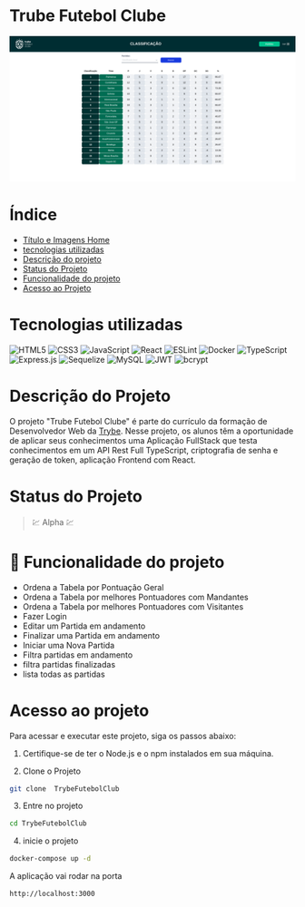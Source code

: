 # Trube Futebol Clube

![Trube Futebol Clube](readme/cardProject/main.png)

# Índice

* [Título e Imagens Home](#trube-futebol-clube)
* [tecnologias utilizadas](#tecnologias-utilizadas)
* [Descrição do projeto](#descrição-do-projeto)
* [Status do Projeto](#status-do-projeto)
* [Funcionalidade do projeto](#🔨-funcionalidade-do-projeto)
* [Acesso ao Projeto](#acesso-ao-projeto)

# Tecnologias utilizadas

![HTML5](https://img.shields.io/badge/html5-%23E34F26.svg?style=for-the-badge&logo=html5&logoColor=white)
![CSS3](https://img.shields.io/badge/css3-%231572B6.svg?style=for-the-badge&logo=css3&logoColor=white)
![JavaScript](https://img.shields.io/badge/javascript-%23323330.svg?style=for-the-badge&logo=javascript&logoColor=%23F7DF1E)
![React](https://img.shields.io/badge/react-%2320232a.svg?style=for-the-badge&logo=react&logoColor=%2361DAFB)
![ESLint](https://img.shields.io/badge/ESLint-4B3263?style=for-the-badge&logo=eslint&logoColor=white)
![Docker](https://img.shields.io/badge/docker-%230db7ed.svg?style=for-the-badge&logo=docker&logoColor=white)
![TypeScript](https://img.shields.io/badge/typescript-%23007ACC.svg?style=for-the-badge&logo=typescript&logoColor=white)
![Express.js](https://img.shields.io/badge/express.js-%23404d59.svg?style=for-the-badge&logo=express&logoColor=%2361DAFB)
![Sequelize](https://img.shields.io/badge/Sequelize-52B0E7?style=for-the-badge&logo=Sequelize&logoColor=white)
![MySQL](https://img.shields.io/badge/mysql-%2300f.svg?style=for-the-badge&logo=mysql&logoColor=white)
![JWT](https://img.shields.io/badge/JWT-black?style=for-the-badge&logo=JSON%20web%20tokens)
![bcrypt](https://img.shields.io/badge/bcrypt-%238511FA.svg?style=for-the-badge&logo=bcrypt&logoColor=white)

# Descrição do Projeto

O projeto "Trube Futebol Clube" é parte do currículo da formação de Desenvolvedor Web da [Trybe](https://www.betrybe.com/). Nesse projeto, os alunos têm a oportunidade de aplicar seus conhecimentos uma Aplicação FullStack que testa conhecimentos em um API Rest Full TypeScript, criptografia de senha e geração de token, aplicação Frontend com React. 

# Status do Projeto

> 💹 Alpha 💹

# 🔨 Funcionalidade do projeto

- Ordena a Tabela por Pontuação Geral
- Ordena a Tabela por melhores Pontuadores com Mandantes
- Ordena a Tabela por melhores Pontuadores com Visitantes
- Fazer Login
- Editar um Partida em andamento
- Finalizar uma Partida em andamento
- Iniciar uma Nova Partida
- Filtra partidas em andamento
- filtra partidas finalizadas
- lista todas as partidas

# Acesso ao projeto

Para acessar e executar este projeto, siga os passos abaixo:

1. Certifique-se de ter o Node.js e o npm instalados em sua máquina.

2. Clone o Projeto

```bash
git clone  TrybeFutebolClub
```

3. Entre no projeto

```bash
cd TrybeFutebolClub
```

4. inicie o projeto

```bash
docker-compose up -d
```

A aplicação vai rodar na porta

```bash
http://localhost:3000
```
